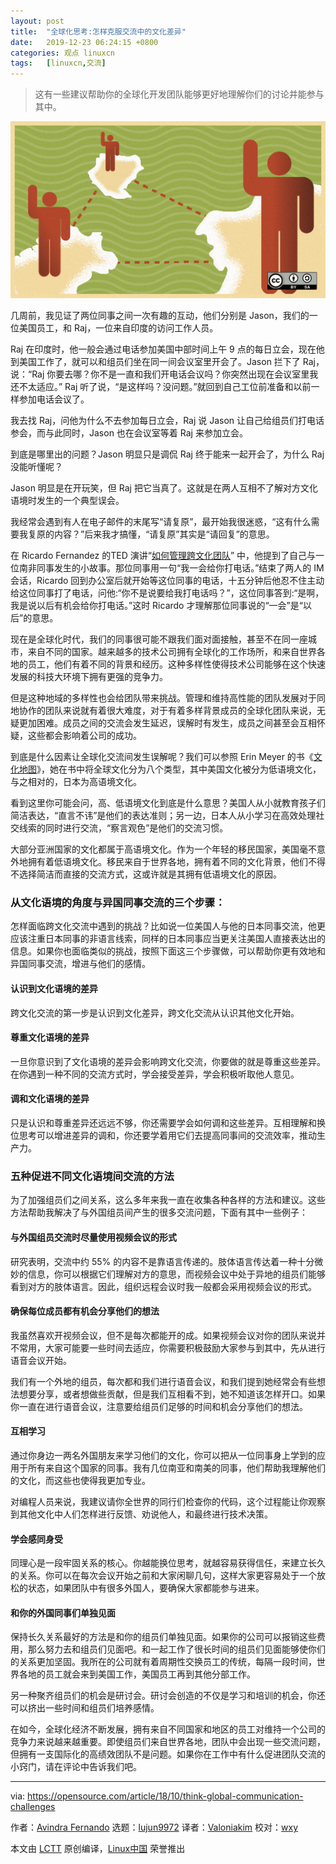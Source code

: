 ```yaml
---
layout: post
title:	"全球化思考:怎样克服交流中的文化差异"
date:	2019-12-23 06:24:15 +0800 
categories:	观点 linuxcn 
tags:	[linuxcn,交流]
---
```




> 
> 这有一些建议帮助你的全球化开发团队能够更好地理解你们的讨论并能参与其中。
> 
> 
> 


![](/Asserts/Images/album/201912/23/062419wzzet2u2jj56c5e5.png)


几周前，我见证了两位同事之间一次有趣的互动，他们分别是 Jason，我们的一位美国员工，和 Raj，一位来自印度的访问工作人员。


Raj 在印度时，他一般会通过电话参加美国中部时间上午 9 点的每日立会，现在他到美国工作了，就可以和组员们坐在同一间会议室里开会了。Jason 拦下了 Raj，说：“Raj 你要去哪？你不是一直和我们开电话会议吗？你突然出现在会议室里我还不太适应。” Raj 听了说，“是这样吗？没问题。”就回到自己工位前准备和以前一样参加电话会议了。


我去找 Raj，问他为什么不去参加每日立会，Raj 说 Jason 让自己给组员们打电话参会，而与此同时，Jason 也在会议室等着 Raj 来参加立会。


到底是哪里出的问题？Jason 明显只是调侃 Raj 终于能来一起开会了，为什么 Raj 没能听懂呢？


Jason 明显是在开玩笑，但 Raj 把它当真了。这就是在两人互相不了解对方文化语境时发生的一个典型误会。


我经常会遇到有人在电子邮件的末尾写“请复原”，最开始我很迷惑，“这有什么需要我复原的内容？”后来我才搞懂，“请复原”其实是“请回复”的意思。


在 Ricardo Fernandez 的TED 演讲“[如何管理跨文化团队](https://www.youtube.com/watch?v=QIoAkFpN8wQ)” 中，他提到了自己与一位南非同事发生的小故事。那位同事用一句“我一会给你打电话。”结束了两人的 IM 会话，Ricardo 回到办公室后就开始等这位同事的电话，十五分钟后他忍不住主动给这位同事打了电话，问他:“你不是说要给我打电话吗？”，这位同事答到:“是啊，我是说以后有机会给你打电话。”这时 Ricardo 才理解那位同事说的“一会”是“以后”的意思。


现在是全球化时代，我们的同事很可能不跟我们面对面接触，甚至不在同一座城市，来自不同的国家。越来越多的技术公司拥有全球化的工作场所，和来自世界各地的员工，他们有着不同的背景和经历。这种多样性使得技术公司能够在这个快速发展的科技大环境下拥有更强的竞争力。


但是这种地域的多样性也会给团队带来挑战。管理和维持高性能的团队发展对于同地协作的团队来说就有着很大难度，对于有着多样背景成员的全球化团队来说，无疑更加困难。成员之间的交流会发生延迟，误解时有发生，成员之间甚至会互相怀疑，这些都会影响着公司的成功。


到底是什么因素让全球化交流间发生误解呢？我们可以参照 Erin Meyer 的书《[文化地图](https://www.amazon.com/The-Culture-Map-Invisible-Boundaries/dp/1610392507)》，她在书中将全球文化分为八个类型，其中美国文化被分为低语境文化，与之相对的，日本为高语境文化。


看到这里你可能会问，高、低语境文化到底是什么意思？美国人从小就教育孩子们简洁表达，“直言不讳”是他们的表达准则；另一边，日本人从小学习在高效处理社交线索的同时进行交流，“察言观色”是他们的交流习惯。


大部分亚洲国家的文化都属于高语境文化。作为一个年轻的移民国家，美国毫不意外地拥有着低语境文化。移民来自于世界各地，拥有着不同的文化背景，他们不得不选择简洁而直接的交流方式，这或许就是其拥有低语境文化的原因。


### 从文化语境的角度与异国同事交流的三个步骤：


怎样面临跨文化交流中遇到的挑战？比如说一位美国人与他的日本同事交流，他更应该注重日本同事的非语言线索，同样的日本同事应当更关注美国人直接表达出的信息。如果你也面临类似的挑战，按照下面这三个步骤做，可以帮助你更有效地和异国同事交流，增进与他们的感情。


#### 认识到文化语境的差异


跨文化交流的第一步是认识到文化差异，跨文化交流从认识其他文化开始。


#### 尊重文化语境的差异


一旦你意识到了文化语境的差异会影响跨文化交流，你要做的就是尊重这些差异。在你遇到一种不同的交流方式时，学会接受差异，学会积极听取他人意见。


#### 调和文化语境的差异


只是认识和尊重差异还远远不够，你还需要学会如何调和这些差异。互相理解和换位思考可以增进差异的调和，你还要学着用它们去提高同事间的交流效率，推动生产力。


### 五种促进不同文化语境间交流的方法


为了加强组员们之间关系，这么多年来我一直在收集各种各样的方法和建议。这些方法帮助我解决了与外国组员间产生的很多交流问题，下面有其中一些例子：


#### 与外国组员交流时尽量使用视频会议的形式


研究表明，交流中约 55% 的内容不是靠语言传递的。肢体语言传达着一种十分微妙的信息，你可以根据它们理解对方的意思，而视频会议中处于异地的组员们能够看到对方的肢体语言。因此，组织远程会议时我一般都会采用视频会议的形式。


#### 确保每位成员都有机会分享他们的想法


我虽然喜欢开视频会议，但不是每次都能开的成。如果视频会议对你的团队来说并不常用，大家可能要一些时间去适应，你需要积极鼓励大家参与到其中，先从进行语音会议开始。


我们有一个外地的组员，每次都和我们进行语音会议，和我们提到她经常会有些想法想要分享，或者想做些贡献，但是我们互相看不到，她不知道该怎样开口。如果你一直在进行语音会议，注意要给组员们足够的时间和机会分享他们的想法。


#### 互相学习


通过你身边一两名外国朋友来学习他们的文化，你可以把从一位同事身上学到的应用于所有来自这个国家的同事。我有几位南亚和南美的同事，他们帮助我理解他们的文化，而这些也使得我更加专业。


对编程人员来说，我建议请你全世界的同行们检查你的代码，这个过程能让你观察到其他文化中人们怎样进行反馈、劝说他人，和最终进行技术决策。


#### 学会感同身受


同理心是一段牢固关系的核心。你越能换位思考，就越容易获得信任，来建立长久的关系。你可以在每次会议开始之前和大家闲聊几句，这样大家更容易处于一个放松的状态，如果团队中有很多外国人，要确保大家都能参与进来。


#### 和你的外国同事们单独见面


保持长久关系最好的方法是和你的组员们单独见面。如果你的公司可以报销这些费用，那么努力去和组员们见面吧。和一起工作了很长时间的组员们见面能够使你们的关系更加坚固。我所在的公司就有着周期性交换员工的传统，每隔一段时间，世界各地的员工就会来到美国工作，美国员工再到其他分部工作。


另一种聚齐组员们的机会是研讨会。研讨会创造的不仅是学习和培训的机会，你还可以挤出一些时间和组员们培养感情。


在如今，全球化经济不断发展，拥有来自不同国家和地区的员工对维持一个公司的竞争力来说越来越重要。即使组员们来自世界各地，团队中会出现一些交流问题，但拥有一支国际化的高绩效团队不是问题。如果你在工作中有什么促进团队交流的小窍门，请在评论中告诉我们吧。




---


via: <https://opensource.com/article/18/10/think-global-communication-challenges>


作者：[Avindra Fernando](https://opensource.com/users/avindrafernando) 选题：[lujun9972](https://github.com/lujun9972) 译者：[Valoniakim](https://github.com/Valoniakim) 校对：[wxy](https://github.com/wxy)


本文由 [LCTT](https://github.com/LCTT/TranslateProject) 原创编译，[Linux中国](https://linux.cn/) 荣誉推出
